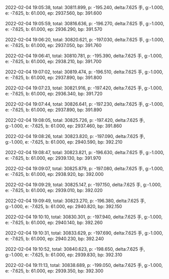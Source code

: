 2022-02-04 19:05:38, total: 30811.899, p: -195.240, delta:7.625 手, g:-1.000, e: -7.625, b: 61.000, ep: 2937.560, bp: 391.600

2022-02-04 19:05:59, total: 30816.636, p: -196.270, delta:7.625 手, g:-1.000, e: -7.625, b: 61.000, ep: 2936.290, bp: 391.570

2022-02-04 19:06:20, total: 30820.621, p: -197.030, delta:7.625 手, g:-1.000, e: -7.625, b: 61.000, ep: 2937.050, bp: 391.760

2022-02-04 19:06:41, total: 30810.781, p: -195.390, delta:7.625 手, g:-1.000, e: -7.625, b: 61.000, ep: 2938.210, bp: 391.700

2022-02-04 19:07:02, total: 30819.474, p: -196.510, delta:7.625 手, g:-1.000, e: -7.625, b: 61.000, ep: 2937.890, bp: 391.800

2022-02-04 19:07:23, total: 30821.916, p: -197.420, delta:7.625 手, g:-1.000, e: -7.625, b: 61.000, ep: 2936.340, bp: 391.720

2022-02-04 19:07:44, total: 30826.641, p: -197.230, delta:7.625 手, g:-1.000, e: -7.625, b: 61.000, ep: 2937.890, bp: 391.890

2022-02-04 19:08:05, total: 30825.726, p: -197.420, delta:7.625 手, g:-1.000, e: -7.625, b: 61.000, ep: 2937.460, bp: 391.860

2022-02-04 19:08:26, total: 30823.820, p: -197.090, delta:7.625 手, g:-1.000, e: -7.625, b: 61.000, ep: 2940.590, bp: 392.210

2022-02-04 19:08:47, total: 30823.821, p: -196.630, delta:7.625 手, g:-1.000, e: -7.625, b: 61.000, ep: 2939.130, bp: 391.970

2022-02-04 19:09:07, total: 30825.879, p: -197.080, delta:7.625 手, g:-1.000, e: -7.625, b: 61.000, ep: 2938.920, bp: 392.000

2022-02-04 19:09:29, total: 30825.147, p: -197.150, delta:7.625 手, g:-1.000, e: -7.625, b: 61.000, ep: 2939.010, bp: 392.020

2022-02-04 19:09:49, total: 30823.270, p: -196.380, delta:7.625 手, g:-1.000, e: -7.625, b: 61.000, ep: 2940.820, bp: 392.150

2022-02-04 19:10:10, total: 30830.301, p: -197.940, delta:7.625 手, g:-1.000, e: -7.625, b: 61.000, ep: 2940.140, bp: 392.260

2022-02-04 19:10:31, total: 30833.629, p: -197.690, delta:7.625 手, g:-1.000, e: -7.625, b: 61.000, ep: 2940.230, bp: 392.240

2022-02-04 19:10:52, total: 30840.623, p: -198.650, delta:7.625 手, g:-1.000, e: -7.625, b: 61.000, ep: 2939.830, bp: 392.310

2022-02-04 19:11:13, total: 30838.689, p: -199.050, delta:7.625 手, g:-1.000, e: -7.625, b: 61.000, ep: 2939.350, bp: 392.300